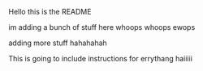 Hello this is the README

im adding a bunch of stuff here
whoops
whoops
ewops

adding more stuff
hahahahah

This is going to include instructions for errythang
 haiiiii

